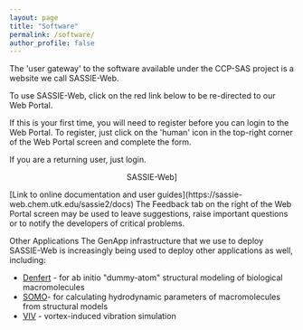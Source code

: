 ```yaml
---
layout: page
title: "Software"
permalink: /software/
author_profile: false
---
```


The 'user gateway' to the software available under the CCP-SAS project is a website we call SASSIE-Web.

To use SASSIE-Web, click on the red link below to be re-directed to our Web Portal.

If this is your first time, you will need to register before you can login to the Web Portal. To register,
just click on the 'human' icon in the top-right corner of the Web Portal screen and complete the form.

If you are a returning user, just login.

<p style="text-align:center; color:red;"><a href:="https://sassie-web.chem.utk.edu/sassie2">SASSIE-Web]</a></p>
[Link to online documentation and user guides](https://sassie-web.chem.utk.edu/sassie2/docs)
The Feedback tab on the right of the Web Portal screen may be used to leave suggestions, raise important questions
or to notify the developers of critical problems.


Other Applications
The GenApp infrastructure that we use to deploy SASSIE-Web is increasingly being used to deploy other applications
as well, including:

* [Denfert](https://genapp.rocks/denfert) - for ab initio "dummy-atom" structural modeling of biological macromolecules
* [SOMO](https://genapp.rocks/somo)- for calculating hydrodynamic parameters of macromolecules from structural models
* [VIV](http://js-172-198.jetstream-cloud.org/vortexshedding) - vortex-induced vibration simulation